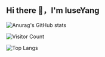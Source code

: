 ## Hi there 👋，I'm luseYang

![Anurag's GitHub stats](https://github-readme-stats.vercel.app/api?username=luseYang&show_icons=true&theme=cobalt)

![Visitor Count](https://profile-counter.glitch.me/luseYang/count.svg)


![Top Langs](https://github-readme-stats.vercel.app/api/top-langs/?username=luseYang&layout=compact&theme=cobalt)

